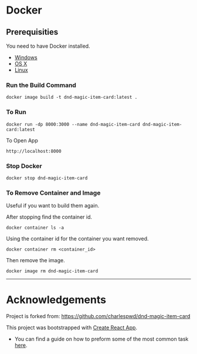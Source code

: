 # Docker

## Prerequisities

You need to have Docker installed.

* [Windows](https://docs.docker.com/windows/started)
* [OS X](https://docs.docker.com/mac/started/)
* [Linux](https://docs.docker.com/linux/started/)

### Run the Build Command

```shell
docker image build -t dnd-magic-item-card:latest .
```

### To Run

```shell
docker run -dp 8000:3000 --name dnd-magic-item-card dnd-magic-item-card:latest
```
To Open App
```shell
http://localhost:8000
```

### Stop Docker

```shell
docker stop dnd-magic-item-card
```

###  To Remove Container and Image
Useful if you want to build them again.

After stopping find the container id.
```shell
docker container ls -a
```

Using the container id for the container you want removed.
```shell
docker container rm <container_id>
```

Then remove the image.
```shell
docker image rm dnd-magic-item-card
```

---
# Acknowledgements

Project is forked from: https://github.com/charlespwd/dnd-magic-item-card

This project was bootstrapped with [Create React App](https://github.com/facebookincubator/create-react-app).

* You can find a guide on how to preform some of the most common task [here](https://github.com/facebook/create-react-app/blob/main/packages/cra-template/template/README.md).
